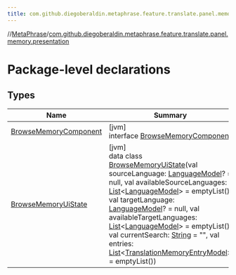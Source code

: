 ```yaml
---
title: com.github.diegoberaldin.metaphrase.feature.translate.panel.memory.presentation
---
```

//[MetaPhrase](../../index.html)/[com.github.diegoberaldin.metaphrase.feature.translate.panel.memory.presentation](index.html)



# Package-level declarations



## Types


| Name | Summary |
|---|---|
| [BrowseMemoryComponent](-browse-memory-component/index.html) | [jvm]<br>interface [BrowseMemoryComponent](-browse-memory-component/index.html) |
| [BrowseMemoryUiState](-browse-memory-ui-state/index.html) | [jvm]<br>data class [BrowseMemoryUiState](-browse-memory-ui-state/index.html)(val sourceLanguage: [LanguageModel](../com.github.diegoberaldin.metaphrase.domain.language.data/-language-model/index.html)? = null, val availableSourceLanguages: [List](https://kotlinlang.org/api/latest/jvm/stdlib/kotlin.collections/-list/index.html)&lt;[LanguageModel](../com.github.diegoberaldin.metaphrase.domain.language.data/-language-model/index.html)&gt; = emptyList(), val targetLanguage: [LanguageModel](../com.github.diegoberaldin.metaphrase.domain.language.data/-language-model/index.html)? = null, val availableTargetLanguages: [List](https://kotlinlang.org/api/latest/jvm/stdlib/kotlin.collections/-list/index.html)&lt;[LanguageModel](../com.github.diegoberaldin.metaphrase.domain.language.data/-language-model/index.html)&gt; = emptyList(), val currentSearch: [String](https://kotlinlang.org/api/latest/jvm/stdlib/kotlin/-string/index.html) = &quot;&quot;, val entries: [List](https://kotlinlang.org/api/latest/jvm/stdlib/kotlin.collections/-list/index.html)&lt;[TranslationMemoryEntryModel](../com.github.diegoberaldin.metaphrase.domain.tm.data/-translation-memory-entry-model/index.html)&gt; = emptyList()) |

